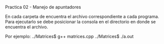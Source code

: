 Practica 02 - Manejo de apuntadores

En cada carpeta de encuentra el archivo correspondiente a cada programa.
Para ejecutarlo se debe posicionar la consola en el directorio en donde se encuentra el archivo.

Por ejemplo:
../Matrices$ g++ matrices.cpp
../Matrices$ ./a.out
